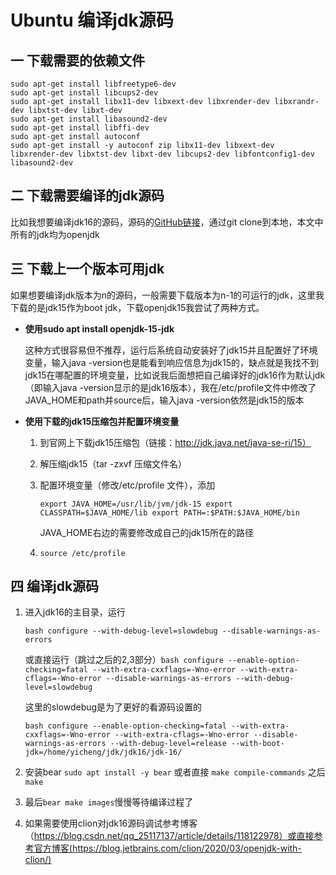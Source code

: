 # Ubuntu 编译jdk源码

## 一 下载需要的依赖文件

```
sudo apt-get install libfreetype6-dev
sudo apt-get install libcups2-dev
sudo apt-get install libx11-dev libxext-dev libxrender-dev libxrandr-dev libxtst-dev libxt-dev
sudo apt-get install libasound2-dev
sudo apt-get install libffi-dev
sudo apt-get install autoconf
sudo apt-get install -y autoconf zip libx11-dev libxext-dev libxrender-dev libxtst-dev libxt-dev libcups2-dev libfontconfig1-dev libasound2-dev
```



## 二 下载需要编译的jdk源码

比如我想要编译jdk16的源码，源码的[GitHub链接](https://github.com/openjdk/jdk16)，通过git clone到本地，本文中所有的jdk均为openjdk



## 三 下载上一个版本可用jdk

如果想要编译jdk版本为n的源码，一般需要下载版本为n-1的可运行的jdk，这里我下载的是jdk15作为boot jdk，下载openjdk15我尝试了两种方式。

* **使用sudo apt install openjdk-15-jdk**

    这种方式很容易但不推荐，运行后系统自动安装好了jdk15并且配置好了环境变量，输入java -version也是能看到响应信息为jdk15的，缺点就是我找不到jdk15在哪配置的环境变量，比如说我后面想把自己编译好的jdk16作为默认jdk（即输入java -version显示的是jdk16版本），我在/etc/profile文件中修改了JAVA_HOME和path并source后，输入java -version依然是jdk15的版本

* **使用下载的jdk15压缩包并配置环境变量**

  1. 到官网上下载jdk15压缩包（链接：http://jdk.java.net/java-se-ri/15）
  
  2. 解压缩jdk15（tar -zxvf 压缩文件名）

  3. 配置环境变量（修改/etc/profile 文件），添加
  
     `export JAVA_HOME=/usr/lib/jvm/jdk-15
     export CLASSPATH=$JAVA_HOME/lib
     export PATH=:$PATH:$JAVA_HOME/bin`

     JAVA_HOME右边的需要修改成自己的jdk15所在的路径
  
  4. `source /etc/profile`

## 四 编译jdk源码

 1. 进入jdk16的主目录，运行

    `bash configure --with-debug-level=slowdebug --disable-warnings-as-errors`

    或直接运行（跳过之后的2,3部分）`bash configure --enable-option-checking=fatal --with-extra-cxxflags=-Wno-error --with-extra-cflags=-Wno-error --disable-warnings-as-errors --with-debug-level=slowdebug`

    这里的slowdebug是为了更好的看源码设置的

    ```
    bash configure --enable-option-checking=fatal --with-extra-cxxflags=-Wno-error --with-extra-cflags=-Wno-error --disable-warnings-as-errors --with-debug-level=release --with-boot-jdk=/home/yicheng/jdk/jdk16/jdk-16/
    ```

2. 安装bear  `sudo apt install -y bear` 或者直接 `make compile-commands` 之后 `make`

3. 最后`bear make images`慢慢等待编译过程了

4. 如果需要使用clion对jdk16源码调试参考博客（https://blog.csdn.net/qq_25117137/article/details/118122978）或直接参考官方博客(https://blog.jetbrains.com/clion/2020/03/openjdk-with-clion/)
